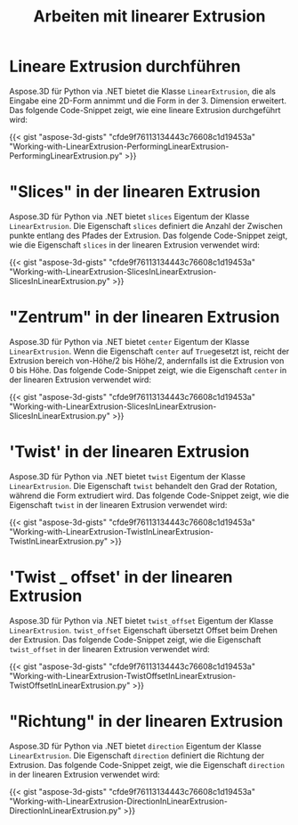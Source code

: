 ﻿---
title: Arbeiten mit linearer Extrusion
type: docs
weight: 110
url: /de/python-net/working-with-linear-extrusion/
description: Aspose.3D für Python via .NET bietet die LinearExtrusion-Klasse, die als Eingabe eine 2D-Form annimmt und die Form in der 3. Dimension erweitert.
---
# **Lineare Extrusion durchführen**
Aspose.3D für Python via .NET bietet die Klasse `LinearExtrusion`, die als Eingabe eine 2D-Form annimmt und die Form in der 3. Dimension erweitert. Das folgende Code-Snippet zeigt, wie eine lineare Extrusion durchgeführt wird:



{{< gist "aspose-3d-gists" "cfde9f76113134443c76608c1d19453a" "Working-with-LinearExtrusion-PerformingLinearExtrusion-PerformingLinearExtrusion.py" >}}
# **"Slices" in der linearen Extrusion**
Aspose.3D für Python via .NET bietet `slices` Eigentum der Klasse `LinearExtrusion`. Die Eigenschaft `slices` definiert die Anzahl der Zwischen punkte entlang des Pfades der Extrusion. Das folgende Code-Snippet zeigt, wie die Eigenschaft `slices` in der linearen Extrusion verwendet wird:



{{< gist "aspose-3d-gists" "cfde9f76113134443c76608c1d19453a" "Working-with-LinearExtrusion-SlicesInLinearExtrusion-SlicesInLinearExtrusion.py" >}}
# **"Zentrum" in der linearen Extrusion**
Aspose.3D für Python via .NET bietet `center` Eigentum der Klasse `LinearExtrusion`. Wenn die Eigenschaft `center` auf `True`gesetzt ist, reicht der Extrusion bereich von-Höhe/2 bis Höhe/2, andernfalls ist die Extrusion von 0 bis Höhe. Das folgende Code-Snippet zeigt, wie die Eigenschaft `center` in der linearen Extrusion verwendet wird:



{{< gist "aspose-3d-gists" "cfde9f76113134443c76608c1d19453a" "Working-with-LinearExtrusion-SlicesInLinearExtrusion-SlicesInLinearExtrusion.py" >}}
# **'Twist' in der linearen Extrusion**
Aspose.3D für Python via .NET bietet `twist` Eigentum der Klasse `LinearExtrusion`. Die Eigenschaft `twist` behandelt den Grad der Rotation, während die Form extrudiert wird. Das folgende Code-Snippet zeigt, wie die Eigenschaft `twist` in der linearen Extrusion verwendet wird:



{{< gist "aspose-3d-gists" "cfde9f76113134443c76608c1d19453a" "Working-with-LinearExtrusion-TwistInLinearExtrusion-TwistInLinearExtrusion.py" >}}
# **'Twist _ offset' in der linearen Extrusion**
Aspose.3D für Python via .NET bietet `twist_offset` Eigentum der Klasse `LinearExtrusion`. `twist_offset` Eigenschaft übersetzt Offset beim Drehen der Extrusion. Das folgende Code-Snippet zeigt, wie die Eigenschaft `twist_offset` in der linearen Extrusion verwendet wird:



{{< gist "aspose-3d-gists" "cfde9f76113134443c76608c1d19453a" "Working-with-LinearExtrusion-TwistOffsetInLinearExtrusion-TwistOffsetInLinearExtrusion.py" >}}
# **"Richtung" in der linearen Extrusion**
Aspose.3D für Python via .NET bietet `direction` Eigentum der Klasse `LinearExtrusion`. Die Eigenschaft `direction` definiert die Richtung der Extrusion. Das folgende Code-Snippet zeigt, wie die Eigenschaft `direction` in der linearen Extrusion verwendet wird:



{{< gist "aspose-3d-gists" "cfde9f76113134443c76608c1d19453a" "Working-with-LinearExtrusion-DirectionInLinearExtrusion-DirectionInLinearExtrusion.py" >}}
